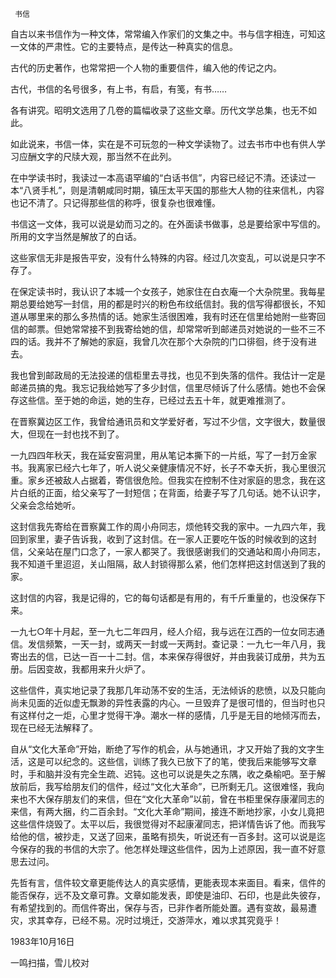      书信 

  自古以来书信作为一种文体，常常编入作家们的文集之中。书与信字相连，可知这一文体的严肃性。它的主要特点，是传达一种真实的信息。 

  古代的历史著作，也常常把一个人物的重要信件，编入他的传记之内。 

  古代，书信的名号很多，有上书，有启，有笺，有书…… 

  各有讲究。昭明文选用了几卷的篇幅收录了这些文章。历代文学总集，也无不如此。 

  如此说来，书信一体，实在是不可玩忽的一种文学读物了。过去书市中也有供人学习应酬文字的尺牍大观，那当然不在此列。 

  在中学读书时，我读过一本高语罕编的“白话书信”，内容已经记不清。还读过一本“八贤手札”，则是清朝咸同时期，镇压太平天国的那些大人物的往来信札，内容也记不清了。只记得那些信的称呼，很复杂也很难懂。 

  书信这一文体，我可以说是幼而习之的。在外面读书做事，总是要给家中写信的。所用的文字当然是解放了的白话。 

  这些家信无非是报告平安，没有什么特殊的内容。经过几次变乱，可以说是只字不存了。 

  在保定读书时，我认识了本城一个女孩子，她家住在白衣庵一个大杂院里。我每星期总要给她写一封信，用的都是时兴的粉色布纹纸信封。我的信写得都很长，不知道从哪里来的那么多热情的话。她家生活很困难，我有时还在信里给她附一些寄回信的邮票。但她常常接不到我寄给她的信，却常常听到邮递员对她说的一些不三不四的话。我并不了解她的家庭，我曾几次在那个大杂院的门口徘徊，终于没有进去。 

  我也曾到邮政局的无法投递的信柜里去寻找，也见不到失落的信件。我估计一定是邮递员搞的鬼。我忘记我给她写了多少封信，信里尽倾诉了什么感情。她也不会保存这些信。至于她的命运，她的生存，已经过去五十年，就更难推测了。 

  在晋察冀边区工作，我曾给通讯员和文学爱好者，写过不少信，文字很大，数量很大，但现在一封也找不到了。 

  一九四四年秋天，我在延安窑洞里，用从笔记本撕下的一片纸，写了一封万金家书。我离家已经六七年了，听人说父亲健康情况不好，长子不幸夭折，我心里很沉重。家乡还被敌人占据着，寄信很危险。但我实在控制不住对家庭的思念，我在这片白纸的正面，给父亲写了一封短信；在背面，给妻子写了几句话。她不认识字，父亲会念给她听。 

  这封信我先寄给在晋察冀工作的周小舟同志，烦他转交我的家中。一九四六年，我回到家里，妻子告诉我，收到了这封信。在一家人正要吃午饭的时候收到的这封信，父亲站在屋门口念了，一家人都哭了。我很感谢我们的交通站和周小舟同志，我不知道千里迢迢，关山阻隔，敌人封锁得那么紧，他们怎样把这封信送到了我的家。 

  这封信的内容，我是记得的，它的每句话都是有用的，有千斤重量的，也没保存下来。 

  一九七○年十月起，至一九七二年四月，经人介绍，我与远在江西的一位女同志通信。发信频繁，一天一封，或两天一封或一天两封。查记录：一九七一年八月，我寄出去的信，已达一百一十二封。信，本来保存得很好，并由我装订成册，共为五册。后因变故，我都用来升火炉了。 

  这些信件，真实地记录了我那几年动荡不安的生活，无法倾诉的悲愤，以及只能向尚未见面的近似虚无飘渺的异性表露的内心。一旦毁弃了是很可惜的，但当时也只有这样付之一炬，心里才觉得干净。潮水一样的感情，几乎是无目的地倾泻而去，现在已经无法解释了。 

  自从“文化大革命”开始，断绝了写作的机会，从与她通讯，才又开始了我的文字生活，这是可以纪念的。这些信，训练了我久已放下了的笔，使我后来能够写文章时，手和脑并没有完全生疏、迟钝。这也可以说是失之东隅，收之桑榆吧。至于解放前后，我写给朋友们的信件，经过“文化大革命”，已所剩无几。这很难怪，我向来也不大保存朋友们的来信，但在“文化大革命”以前，曾在书柜里保存康濯同志的来信，有两大捆，约二百余封。“文化大革命”期间，接连不断地抄家，小女儿竟把这些信件烧毁了。太平以后，我很觉得对不起康濯同志，把详情告诉了他。而我写给他的信，被抄走，又送了回来，虽略有损失，听说还有一百多封。这可以说是迄今保存的我的书信的大宗了。他怎样处理这些信件，因为上述原因，我一直不好意思去过问。 

  先哲有言，信件较文章更能传达人的真实感情，更能表现本来面目。看来，信件的能否保存，远不及文章可靠。文章如能发表，即使是油印、石印，也是此失彼存，有希望找到的。而信件寄出，保存与否，已非作者所能处置。遇有变故，最易遭灾，求其幸存，已经不易。况时过境迁，交游萍水，难以求其究竟乎！ 

  1983年10月16日 

  一鸣扫描，雪儿校对 

